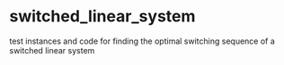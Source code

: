 # switched_linear_system
test instances and code for finding the optimal switching sequence of a switched linear system
